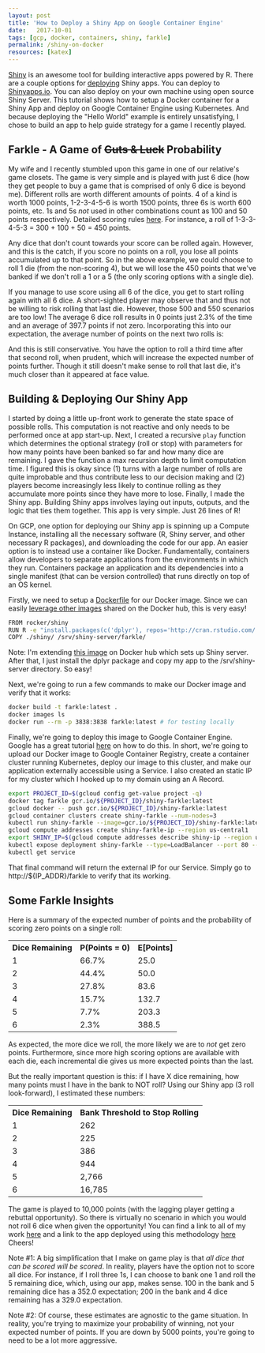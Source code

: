 ```yaml
---
layout: post
title: 'How to Deploy a Shiny App on Google Container Engine'
date:   2017-10-01
tags: [gcp, docker, containers, shiny, farkle]
permalink: /shiny-on-docker
resources: [katex]
---
```


[Shiny](https://shiny.rstudio.com/) is an awesome tool for building interactive apps powered by R. There are a couple options for [deploying](https://shiny.rstudio.com/deploy/) Shiny apps.  You can deploy to [Shinyapps.io](http://www.shinyapps.io/).  You can also deploy on your own machine using open source Shiny Server.  This tutorial shows how to setup a Docker container for a Shiny App and deploy on Google Container Engine using Kubernetes.  And because deploying the "Hello World" example is entirely unsatisfying, I chose to build an app to help guide strategy for a game I recently played.

## Farkle - A Game of <span style='text-decoration:line-through;'>Guts & Luck</span> Probability

My wife and I recently stumbled upon this game in one of our relative's game closets.  The game is very simple and is played with just 6 dice (how they get people to buy a game that is comprised of only 6 dice is beyond me).  Different rolls are worth different amounts of points. 4 of a kind is worth 1000 points, 1-2-3-4-5-6 is worth 1500 points, three 6s is worth 600 points, etc.  1s and 5s _not_ used in other combinations count as 100 and 50 points respectively.  Detailed scoring rules [here](http://www.smartboxdesign.com/farklerules.html). For instance, a roll of 1-3-3-4-5-3 = 300 + 100 + 50 = 450 points.  

Any dice that don't count towards your score can be rolled again.  However, and this is the catch, if you score no points on a roll, you lose all points accumulated up to that point.  So in the above example, we could choose to roll 1 die (from the non-scoring 4), but we will lose the 450 points that we've banked if we don't roll a 1 or a 5 (the only scoring options with a single die).

If you manage to use score using all 6 of the dice, you get to start rolling again with all 6 dice. A short-sighted player may observe that <span class="inline-equation" data-expr="\frac{2}{3}*0+\frac{1}{6}*500+\frac{1}{6}*550 = 175 < 450"></span> and thus not be willing to risk rolling that last die.  However, those 500 and 550 scenarios are too low!  The average 6 dice roll results in 0 points just 2.3% of the time and an average of 397.7 points if not zero.  Incorporating this into our expectation, the average number of points on the next two rolls is:
<div class="equation" data-expr="\left(\frac{2}{3} + \frac{1}{3}*0.023\right)*0+\frac{1}{6}*(1 - 0.023)(500+397.7)+\frac{1}{6}*(1 - 0.023)*(550+397.7) = 300.5"></div>

And this is still conservative.  You have the option to roll a third time after that second roll, when prudent, which will increase the expected number of points further.  Though it still doesn't make sense to roll that last die, it's much closer than it appeared at face value.

## Building & Deploying Our Shiny App

I started by doing a little up-front work to generate the state space of possible rolls.  This computation is not reactive and only needs to be performed once at app start-up.  Next, I created a recursive `play` function which determines the optional strategy (roll or stop) with parameters for how many points have been banked so far and how many dice are remaining.  I gave the function a max recursion depth to limit computation time.  I figured this is okay since (1) turns with a large number of rolls are quite improbable and thus contribute less to our decision making and (2) players become increasingly less likely to continue rolling as they accumulate more points since they have more to lose.  Finally, I made the Shiny app. Building Shiny apps involves laying out inputs, outputs, and the logic that ties them together.  This app is very simple.  Just 26 lines of R!

On GCP, one option for deploying our Shiny app is spinning up a Compute Instance, installing all the necessary software (R, Shiny server, and other necessary R packages), and downloading the code for our app.  An easier option is to instead use a container like Docker. Fundamentally, containers allow developers to separate applications from the environments in which they run.  Containers package an application and its dependencies into a single manifest (that can be version controlled) that runs directly on top of an OS kernel.

Firstly, we need to setup a [Dockerfile](https://docs.docker.com/engine/userguide/eng-image/dockerfile_best-practices/) for our Docker image.  Since we can easily [leverage other images](https://docs.docker.com/engine/reference/builder/#from) shared on the Docker hub, this is very easy!
``` bash
FROM rocker/shiny
RUN R -e "install.packages(c('dplyr'), repos='http://cran.rstudio.com/')"
COPY ./shiny/ /srv/shiny-server/farkle/
```
Note: I'm extending [this image](https://hub.docker.com/r/rocker/shiny/) on Docker hub which sets up Shiny server.  After that, I just install the dplyr package and copy my app to the /srv/shiny-server directory.  So easy!

Next, we're going to run a few commands to make our Docker image and verify that it works:
``` bash
docker build -t farkle:latest .
docker images ls
docker run --rm -p 3838:3838 farkle:latest # for testing locally
```

Finally, we're going to deploy this image to Google Container Engine.  Google has a great tutorial [here](https://cloud.google.com/container-engine/docs/tutorials/hello-app) on how to do this.  In short, we're going to upload our Docker image to Google Container Registry, create a container cluster running Kubernetes, deploy our image to this cluster, and make our application externally accessible using a Service.  I also created an static IP for my cluster which I hooked up to my domain using an A Record.

``` bash
export PROJECT_ID=$(gcloud config get-value project -q)
docker tag farkle gcr.io/${PROJECT_ID}/shiny-farkle:latest
gcloud docker -- push gcr.io/${PROJECT_ID}/shiny-farkle:latest
gcloud container clusters create shiny-farkle --num-nodes=3
kubectl run shiny-farkle --image=gcr.io/${PROJECT_ID}/shiny-farkle:latest --port 3838
gcloud compute addresses create shiny-farkle-ip --region us-central1
export SHINY_IP=$(gcloud compute addresses describe shiny-ip --region us-central1 --format json | python -c "import sys,json; print(json.load(sys.stdin)['address'])")
kubectl expose deployment shiny-farkle --type=LoadBalancer --port 80 --target-port 3838 --load-balancer-ip=${SHINY_IP}
kubectl get service
```

That final command will return the external IP for our Service.  Simply go to http://${IP_ADDR}/farkle to verify that its working.

## Some Farkle Insights

Here is a summary of the expected number of points and the probability of scoring zero points on a single roll:
<table class="pretty">
<tr><th>Dice Remaining</th><th>P(Points = 0)</th><th>E[Points]</th></tr>
<tr><td>1</td><td>66.7%</td><td>25.0</td></tr>
<tr><td>2</td><td>44.4%</td><td>50.0</td></tr>
<tr><td>3</td><td>27.8%</td><td>83.6</td></tr>
<tr><td>4</td><td>15.7%</td><td>132.7</td></tr>
<tr><td>5</td><td>7.7%</td><td>203.3</td></tr>
<tr><td>6</td><td>2.3%</td><td>388.5</td></tr>
</table>

As expected, the more dice we roll, the more likely we are to _not_ get zero points.  Furthermore, since more high scoring options are available with each die, each incremental die gives us more expected points than the last.

But the really important question is this: if I have X dice remaining, how many points must I have in the bank to NOT roll?  Using our Shiny app (3 roll look-forward), I estimated these numbers:
<table class="pretty">
<tr><th>Dice Remaining</th><th>Bank Threshold to Stop Rolling</th></tr>
<tr><td>1</td><td>262</td></tr>
<tr><td>2</td><td>225</td></tr>
<tr><td>3</td><td>386</td></tr>
<tr><td>4</td><td>944</td></tr>
<tr><td>5</td><td>2,766</td></tr>
<tr><td>6</td><td>16,785</td></tr>
</table>

The game is played to 10,000 points (with the lagging player getting a rebuttal opportunity). So there is virtually no scenario in which you would not roll 6 dice when given the opportunity!  You can find a link to all of my work [here](https://github.com/donaldrauscher/shiny-farkle) and a link to the app deployed using this methodology [here](http://shiny.donaldrauscher.com/farkle/)  Cheers!

Note #1: A big simplification that I make on game play is that _all dice that can be scored will be scored_.  In reality, players have the option not to score all dice.  For instance, if I roll three 1s, I can choose to bank one 1 and roll the 5 remaining dice, which, using our app, makes sense.  100 in the bank and 5 remaining dice has a 352.0 expectation; 200 in the bank and 4 dice remaining has a 329.0 expectation.

Note #2: Of course, these estimates are agnostic to the game situation.  In reality, you're trying to maximize your probability of winning, not your expected number of points.  If you are down by 5000 points, you're going to need to be a lot more aggressive.
